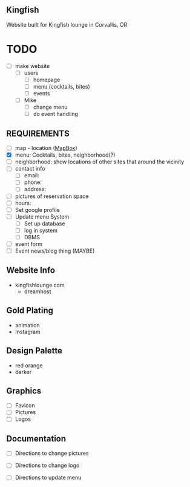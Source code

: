 ## Kingfish
Website built for Kingfish lounge in Corvallis, OR

TODO
====
- [ ] make website
    - [ ] users
        - [ ] homepage
        - [ ] menu (cocktails, bites)
        - [ ] events
    - [ ] Mike
        - [ ] change menu
        - [ ] do event handling

REQUIREMENTS
------------
- [ ] map - location ([MapBox](http://mapbox.com))
- [x] menu: Cocktails, bites, neighborhood(?) 
- [ ] neighborhood:	show locations of other sites that around the vicinity
- [ ] contact info
    - [ ] email: 
    - [ ] phone:
    - [ ] address:
- [ ] pictures of reservation space
- [ ] hours:
- [ ] Set google profile
- [ ] Update menu System
    - [ ] Set up database
    - [ ] log in system
    - [ ] DBMS
- [ ] event form
- [ ] Event news/blog thing (MAYBE)
 
Website Info
-------
- kingfishlounge.com
    - dreamhost 

Gold Plating
------------
- animation
- Instagram

Design Palette
--------------
- red orange
- darker

Graphics
--------------
- [ ] Favicon
- [ ] Pictures
- [ ] Logos

Documentation
--------------------
- [ ] Directions to change pictures 
- [ ] Directions to change logo
- [ ] Directions to update menu 

